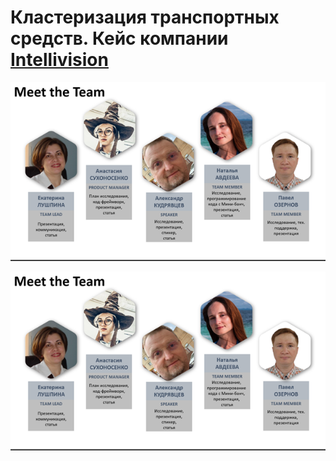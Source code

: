 # Кластеризация транспортных средств. Кейс компании [Intellivision](https://www.intelli-vision.com/)

<div style="text-align:center"><img src="https://github.com/NastyaSNK/MISIS_DS_Masters_degree_2020/blob/master/internal_competitions/02_semesters/hakaton_1903/team_image.png" /></div>

<p align="center">
  <img src="https://github.com/NastyaSNK/MISIS_DS_Masters_degree_2020/blob/master/internal_competitions/02_semesters/hakaton_1903/team_image.png" />
</p>
